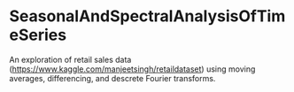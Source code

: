 # SeasonalAndSpectralAnalysisOfTimeSeries
An exploration of retail sales data (https://www.kaggle.com/manjeetsingh/retaildataset) using moving averages, differencing, and descrete Fourier transforms.

